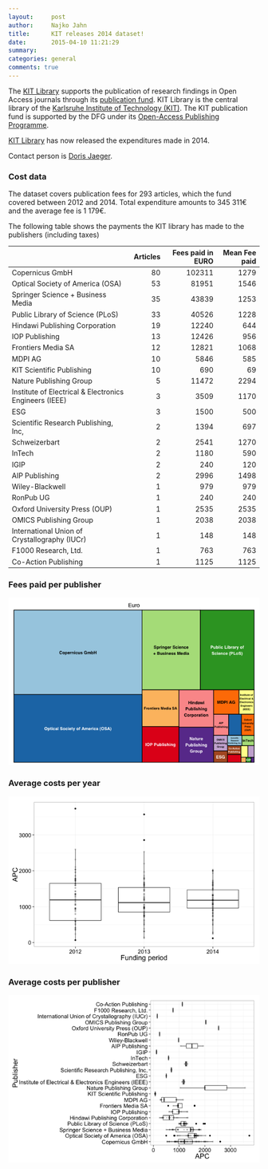 ```yaml
---
layout:     post
author:		Najko Jahn
title:      KIT releases 2014 dataset!
date:       2015-04-10 11:21:29
summary:    
categories: general
comments: true
---
```




The [KIT Library](http://www.bibliothek.kit.edu/cms/english/) supports the publication of research findings in Open Access journals through its [publication fund](http://www.bibliothek.kit.edu/cms/english/kit-publication-fund.php). 
KIT Library is the central library of the [Karlsruhe Institute of Technology (KIT)](http://www.kit.edu/english/). The KIT publication fund is supported by the DFG under its [Open-Access Publishing Programme](http://www.dfg.de/en/research_funding/programmes/infrastructure/lis/funding_opportunities/open_access_publishing/index.html).

[KIT Library](http://www.bibliothek.kit.edu/cms/english/) has now released the expenditures made in 2014.

Contact person is [Doris Jaeger](https://www.bibliothek.kit.edu/cms/mitarbeiter_1399.php).

### Cost data



The dataset covers publication fees for 293 articles, which the fund covered between 2012 and 2014. Total expenditure amounts to 345 311€ and the average fee is 1 179€.

The following table shows the payments the KIT library has made to the publishers (including taxes)


|                                                       | Articles| Fees paid in EURO| Mean Fee paid|
|:------------------------------------------------------|--------:|-----------------:|-------------:|
|Copernicus GmbH                                        |       80|            102311|          1279|
|Optical Society of America (OSA)                       |       53|             81951|          1546|
|Springer Science + Business Media                      |       35|             43839|          1253|
|Public Library of Science (PLoS)                       |       33|             40526|          1228|
|Hindawi Publishing Corporation                         |       19|             12240|           644|
|IOP Publishing                                         |       13|             12426|           956|
|Frontiers Media SA                                     |       12|             12821|          1068|
|MDPI AG                                                |       10|              5846|           585|
|KIT Scientific Publishing                              |       10|               690|            69|
|Nature Publishing Group                                |        5|             11472|          2294|
|Institute of Electrical & Electronics Engineers (IEEE) |        3|              3509|          1170|
|ESG                                                    |        3|              1500|           500|
|Scientific Research Publishing, Inc,                   |        2|              1394|           697|
|Schweizerbart                                          |        2|              2541|          1270|
|InTech                                                 |        2|              1180|           590|
|IGIP                                                   |        2|               240|           120|
|AIP Publishing                                         |        2|              2996|          1498|
|Wiley-Blackwell                                        |        1|               979|           979|
|RonPub UG                                              |        1|               240|           240|
|Oxford University Press (OUP)                          |        1|              2535|          2535|
|OMICS Publishing Group                                 |        1|              2038|          2038|
|International Union of Crystallography (IUCr)          |        1|               148|           148|
|F1000 Research, Ltd.                                   |        1|               763|           763|
|Co-Action Publishing                                   |        1|              1125|          1125|

### Fees paid per publisher

![plot of chunk tree_kit](/figure/tree_kit-1.png) 

###  Average costs per year

![plot of chunk box_kit_year](/figure/box_kit_year-1.png) 

###  Average costs per publisher

![plot of chunk box_kit_publisher](/figure/box_kit_publisher-1.png) 

